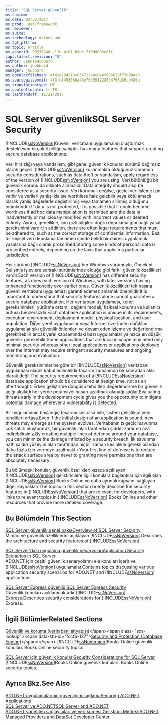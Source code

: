 ```yaml
---
title: "SQL Server güvenlik"
ms.custom: 
ms.date: 03/30/2017
ms.prod: .net-framework
ms.reviewer: 
ms.suite: 
ms.technology: dotnet-ado
ms.tgt_pltfrm: 
ms.topic: article
ms.assetid: 9053724d-a1fb-4f0f-b9dc-7f6dd893e8ff
caps.latest.revision: "8"
author: JennieHubbard
ms.author: jhubbard
manager: jhubbard
ms.openlocfilehash: 4f41a794916c63672ca0c844f086629f77b90aa0
ms.sourcegitcommit: 4f3fef493080a43e70e951223894768d36ce430a
ms.translationtype: MT
ms.contentlocale: tr-TR
ms.lasthandoff: 11/21/2017
---
```

# <a name="sql-server-security"></a><span data-ttu-id="fccf6-102">SQL Server güvenlik</span><span class="sxs-lookup"><span data-stu-id="fccf6-102">SQL Server Security</span></span>
[!INCLUDE[ssNoVersion](../../../../../includes/ssnoversion-md.md)]<span data-ttu-id="fccf6-103">Güvenli veritabanı uygulamaları oluşturmak destekleyen birçok özelliğe sahiptir.</span><span class="sxs-lookup"><span data-stu-id="fccf6-103"> has many features that support creating secure database applications.</span></span>  
  
 <span data-ttu-id="fccf6-104">Veri hırsızlığı veya vandalism, gibi genel güvenlik konuları sürümü bağımsız olarak geçerli [!INCLUDE[ssNoVersion](../../../../../includes/ssnoversion-md.md)] kullanmakta olduğunuz.</span><span class="sxs-lookup"><span data-stu-id="fccf6-104">Common security considerations, such as data theft or vandalism, apply regardless of the version of [!INCLUDE[ssNoVersion](../../../../../includes/ssnoversion-md.md)] you are using.</span></span> <span data-ttu-id="fccf6-105">Veri bütünlüğü bir güvenlik sorunu da dikkate alınmalıdır.</span><span class="sxs-lookup"><span data-stu-id="fccf6-105">Data integrity should also be considered as a security issue.</span></span> <span data-ttu-id="fccf6-106">Veri korumalı değilse, geçici veri işleme izin verilir ve verileri yanlışlıkla ise worthless hale gelebilir veya kötü amaçlı olarak yanlış değerlerle değiştirilmiş veya tamamen silinmiş olduğunu mümkündür.</span><span class="sxs-lookup"><span data-stu-id="fccf6-106">If data is not protected, it is possible that it could become worthless if ad hoc data manipulation is permitted and the data is inadvertently or maliciously modified with incorrect values or deleted entirely.</span></span> <span data-ttu-id="fccf6-107">Ayrıca, genellikle, için gizli bilgileri doğru depolama gibi bağlı yasal gereksinimi vardır.</span><span class="sxs-lookup"><span data-stu-id="fccf6-107">In addition, there are often legal requirements that must be adhered to, such as the correct storage of confidential information.</span></span> <span data-ttu-id="fccf6-108">Bazı tür kişisel veri depolama tamamen içinde belirli bir dairesi uygulamak yasalarına bağlı olarak proscribed.</span><span class="sxs-lookup"><span data-stu-id="fccf6-108">Storing some kinds of personal data is proscribed entirely, depending on the laws that apply in a particular jurisdiction.</span></span>  
  
 <span data-ttu-id="fccf6-109">Her sürümü [!INCLUDE[ssNoVersion](../../../../../includes/ssnoversion-md.md)] her Windows sürümüyle, Öncekini Gelişmiş işlevlere sonraki sürümlerinde olduğu gibi farklı güvenlik özellikleri vardır.</span><span class="sxs-lookup"><span data-stu-id="fccf6-109">Each version of [!INCLUDE[ssNoVersion](../../../../../includes/ssnoversion-md.md)] has different security features, as does each version of Windows, with later versions having enhanced functionality over earlier ones.</span></span> <span data-ttu-id="fccf6-110">Güvenlik özellikleri tek başına güvenli veritabanı uygulaması garanti edemez anlamak önemlidir.</span><span class="sxs-lookup"><span data-stu-id="fccf6-110">It is important to understand that security features alone cannot guarantee a secure database application.</span></span> <span data-ttu-id="fccf6-111">Her veritabanı uygulaması, kendi gereksinimleri, yürütme ortamı, dağıtım modeli, fiziksel konumu ve kullanıcı nüfusu benzersizdir.</span><span class="sxs-lookup"><span data-stu-id="fccf6-111">Each database application is unique in its requirements, execution environment, deployment model, physical location, and user population.</span></span> <span data-ttu-id="fccf6-112">Diğer yerel uygulamalar veya Internet üzerinden dağıtılan uygulamalar sıkı güvenlik önlemleri ve devam eden izleme ve değerlendirme gerektirebilir ancak yerel kapsamındaki bazı uygulamalar yalnızca en düşük güvenlik gerekebilir.</span><span class="sxs-lookup"><span data-stu-id="fccf6-112">Some applications that are local in scope may need only minimal security whereas other local applications or applications deployed over the Internet may require stringent security measures and ongoing monitoring and evaluation.</span></span>  
  
 <span data-ttu-id="fccf6-113">Güvenlik gereksinimlerine göre bir [!INCLUDE[ssNoVersion](../../../../../includes/ssnoversion-md.md)] veritabanı uygulaması olarak kabul edilmelidir tasarım zamanında bir sonradan akla olarak değil.</span><span class="sxs-lookup"><span data-stu-id="fccf6-113">The security requirements of a [!INCLUDE[ssNoVersion](../../../../../includes/ssnoversion-md.md)] database application should be considered at design time, not as an afterthought.</span></span> <span data-ttu-id="fccf6-114">Erken geliştirme döngüsü tehditleri değerlendirme bir güvenlik açığı algıladı her yerde potansiyel hasarı azaltmak olanağı sağlar.</span><span class="sxs-lookup"><span data-stu-id="fccf6-114">Evaluating threats early in the development cycle gives you the opportunity to mitigate potential damage wherever a vulnerability is detected.</span></span>  
  
 <span data-ttu-id="fccf6-115">Bir uygulamanın başlangıç tasarımı ses olsa bile, sistem geliştikçe yeni tehditleri ortaya.</span><span class="sxs-lookup"><span data-stu-id="fccf6-115">Even if the initial design of an application is sound, new threats may emerge as the system evolves.</span></span> <span data-ttu-id="fccf6-116">Veritabanınızı geçici savunma çok satırlı oluşturarak, bir güvenlik ihlali tarafından şiddet zarar en aza indirebilirsiniz.</span><span class="sxs-lookup"><span data-stu-id="fccf6-116">By creating multiple lines of defense around your database, you can minimize the damage inflicted by a security breach.</span></span> <span data-ttu-id="fccf6-117">İlk savunma hattı saldırı yüzeyini alan tarafından hiçbir zaman kesinlikle gerekli olandan daha fazla izin vermeye azaltmaktır.</span><span class="sxs-lookup"><span data-stu-id="fccf6-117">Your first line of defense is to reduce the attack surface area by never to granting more permissions than are absolutely necessary.</span></span>  
  
 <span data-ttu-id="fccf6-118">Bu bölümdeki konular, güvenlik özellikleri kısaca açıklayan [!INCLUDE[ssNoVersion](../../../../../includes/ssnoversion-md.md)] geliştiricilere ilgili konulara bağlantılar için ilgili olan [!INCLUDE[ssNoVersion](../../../../../includes/ssnoversion-md.md)] Books Online ve daha ayrıntılı kapsamı sağlayan diğer kaynakları.</span><span class="sxs-lookup"><span data-stu-id="fccf6-118">The topics in this section briefly describe the security features in [!INCLUDE[ssNoVersion](../../../../../includes/ssnoversion-md.md)] that are relevant for developers, with links to relevant topics in [!INCLUDE[ssNoVersion](../../../../../includes/ssnoversion-md.md)] Books Online and other resources that provide more detailed coverage.</span></span>  
  
## <a name="in-this-section"></a><span data-ttu-id="fccf6-119">Bu Bölümde</span><span class="sxs-lookup"><span data-stu-id="fccf6-119">In This Section</span></span>  
 [<span data-ttu-id="fccf6-120">SQL Server güvenlik genel bakış</span><span class="sxs-lookup"><span data-stu-id="fccf6-120">Overview of SQL Server Security</span></span>](../../../../../docs/framework/data/adonet/sql/overview-of-sql-server-security.md)  
 <span data-ttu-id="fccf6-121">Mimari ve güvenlik özelliklerini açıklayan [!INCLUDE[ssNoVersion](../../../../../includes/ssnoversion-md.md)].</span><span class="sxs-lookup"><span data-stu-id="fccf6-121">Describes the architecture and security features of [!INCLUDE[ssNoVersion](../../../../../includes/ssnoversion-md.md)].</span></span>  
  
 [<span data-ttu-id="fccf6-122">SQL Server'daki uygulama güvenlik senaryoları</span><span class="sxs-lookup"><span data-stu-id="fccf6-122">Application Security Scenarios in SQL Server</span></span>](../../../../../docs/framework/data/adonet/sql/application-security-scenarios-in-sql-server.md)  
 <span data-ttu-id="fccf6-123">ADO.NET için çeşitli güvenlik senaryolarını ele konuları içerir ve [!INCLUDE[ssNoVersion](../../../../../includes/ssnoversion-md.md)] uygulamalar.</span><span class="sxs-lookup"><span data-stu-id="fccf6-123">Contains topics discussing various application security scenarios for ADO.NET and [!INCLUDE[ssNoVersion](../../../../../includes/ssnoversion-md.md)] applications.</span></span>  
  
 [<span data-ttu-id="fccf6-124">SQL Server Express güvenliği</span><span class="sxs-lookup"><span data-stu-id="fccf6-124">SQL Server Express Security</span></span>](../../../../../docs/framework/data/adonet/sql/sql-server-express-security.md)  
 <span data-ttu-id="fccf6-125">Güvenlik konuları açıklanmaktadır [!INCLUDE[ssNoVersion](../../../../../includes/ssnoversion-md.md)] Express.</span><span class="sxs-lookup"><span data-stu-id="fccf6-125">Describes security considerations for [!INCLUDE[ssNoVersion](../../../../../includes/ssnoversion-md.md)] Express.</span></span>  
  
## <a name="related-sections"></a><span data-ttu-id="fccf6-126">İlgili Bölümler</span><span class="sxs-lookup"><span data-stu-id="fccf6-126">Related Sections</span></span>  
 <span data-ttu-id="fccf6-127">[Güvenlik ve koruma (veritabanı altyapısı)](http://msdn2.microsoft.com/library/bb510589\(SQL.100\).aspx.)</span><span class="sxs-lookup"><span data-stu-id="fccf6-127">[Security and Protection (Database Engine)](http://msdn2.microsoft.com/library/bb510589\(SQL.100\).aspx.)</span></span>  
 [!INCLUDE[ssNoVersion](../../../../../includes/ssnoversion-md.md)]<span data-ttu-id="fccf6-128">Books Online güvenlik konuları.</span><span class="sxs-lookup"><span data-stu-id="fccf6-128"> Books Online security topics.</span></span>  
  
 [<span data-ttu-id="fccf6-129">SQL Server için güvenlik konuları</span><span class="sxs-lookup"><span data-stu-id="fccf6-129">Security Considerations for SQL Server</span></span>](http://go.microsoft.com/fwlink/?LinkId=98587)  
 [!INCLUDE[ssNoVersion](../../../../../includes/ssnoversion-md.md)]<span data-ttu-id="fccf6-130">Books Online güvenlik konuları.</span><span class="sxs-lookup"><span data-stu-id="fccf6-130"> Books Online security topics.</span></span>  
  
## <a name="see-also"></a><span data-ttu-id="fccf6-131">Ayrıca Bkz.</span><span class="sxs-lookup"><span data-stu-id="fccf6-131">See Also</span></span>  
 [<span data-ttu-id="fccf6-132">ADO.NET uygulamalarının güvenliğini sağlama</span><span class="sxs-lookup"><span data-stu-id="fccf6-132">Securing ADO.NET Applications</span></span>](../../../../../docs/framework/data/adonet/securing-ado-net-applications.md)  
 [<span data-ttu-id="fccf6-133">SQL Server ve ADO.NET</span><span class="sxs-lookup"><span data-stu-id="fccf6-133">SQL Server and ADO.NET</span></span>](../../../../../docs/framework/data/adonet/sql/index.md)  
 [<span data-ttu-id="fccf6-134">ADO.NET yönetilen sağlayıcıları ve veri kümesi Geliştirici Merkezi</span><span class="sxs-lookup"><span data-stu-id="fccf6-134">ADO.NET Managed Providers and DataSet Developer Center</span></span>](http://go.microsoft.com/fwlink/?LinkId=217917)
